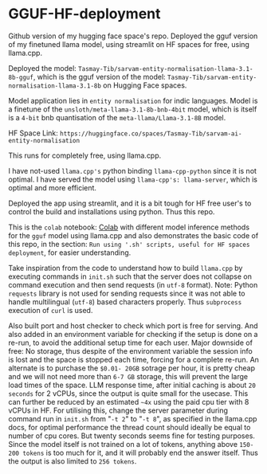 # GGUF-HF-deployment
Github version of my hugging face space's repo. Deployed the gguf version of my finetuned llama model, using streamlit on HF spaces for free, using llama.cpp. 

Deployed the model: `Tasmay-Tib/sarvam-entity-normalisation-llama-3.1-8b-gguf`, which is the gguf version of the model: `Tasmay-Tib/sarvam-entity-normalisation-llama-3.1-8b` on Hugging Face spaces.

Model application lies in `entity normalisation` for indic languages. Model is a finetune of the `unsloth/meta-llama-3.1-8b-bnb-4bit` model, which is itself is a `4-bit` bnb quantisation of the `meta-llama/Llama-3.1-8B` model.

HF Space Link: `https://huggingface.co/spaces/Tasmay-Tib/sarvam-ai-entity-normalisation`

This runs for completely free, using llama.cpp.

I have not-used `llama.cpp's` python binding `llama-cpp-python` since it is not optimal. I have served the model using `llama-cpp's: llama-server`, which is optimal and more efficient.

Deployed the app using streamlit, and it is a bit tough for HF free user's to control the build and installations using python. Thus this repo.

This is the `colab` notebook: [Colab](https://colab.research.google.com/drive/1riG227E1l1AXKO93BMWg3daheHKrD0ZP?usp=sharing) with different model inference methods for the `gguf` model using llama.cpp and also demonstrates the basic code of this repo, in the section: `Run using '.sh' scripts, useful for HF spaces deployment`, for easier understanding.

Take inspiration from the code to understand how to build `llama.cpp` by executing commands in `init.sh` such that the server does not collapse on command execution and then send requests (in `utf-8` format).
Note: Python `requests` library is not used for sending requests since it was not able to handle multilingual (`utf-8`) based characters properly. Thus `subprocess` execution of `curl` is used.

Also built port and host checker to check which port is free for serving. And also added in an environment variable for checking if the setup is done on a re-run, to avoid the additional setup time for each user.
Major downside of free: No storage, thus despite of the environment variable the session info is lost and the space is stopped each time, forcing for a complete re-run. An alternate is to purchase the `$0.01- 20GB` sotrage per hour, it is pretty cheap and we will not need more than `6-7 GB` storage, this will prevent the large load times of the space. LLM response time, after initial caching is about `20 seconds` for 2 vCPUs, since the output is quite small for the usecase. This can further be reduced by an estimated `~4x` using the paid cpu tier with 8 vCPUs in HF. For utilising this, change the server parameter during command run in `init.sh` from "`-t 2`" to "`-t 8`", as specified in the llama.cpp docs, for optimal performance the thread count should ideally be equal to number of cpu cores. But twenty seconds seems fine for testing purposes. Since the model itself is not trained on a lot of tokens, anything above `150-200 tokens` is too much for it, and it will probably end the answer itself. Thus the output is also limited to `256 tokens`.
